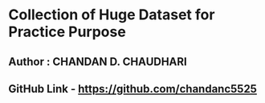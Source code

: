 # Collection of Huge Dataset for Practice Purpose

## Author : CHANDAN D. CHAUDHARI
## GitHub Link - https://github.com/chandanc5525

